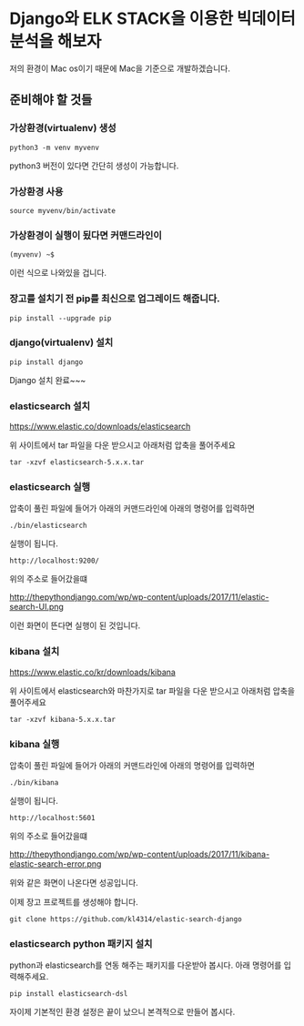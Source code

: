 # **Django와 ELK STACK을 이용한 빅데이터 분석을 해보자**

저의 환경이 Mac os이기 때문에 Mac을 기준으로 개발하겠습니다.

## **준비해야 할 것들**

### 가상환경(virtualenv) 생성
~~~
python3 -m venv myvenv
~~~

python3 버전이 있다면 간단히 생성이 가능합니다.

### 가상환경 사용
~~~
source myvenv/bin/activate
~~~

### 가상환경이 실행이 됬다면 커맨드라인이
~~~~
(myvenv) ~$
~~~~
이런 식으로 나와있을 겁니다.


### 장고를 설치기 전 pip를 최신으로 업그레이드 해줍니다.
~~~
pip install --upgrade pip
~~~

### django(virtualenv) 설치
~~~
pip install django
~~~

Django 설치 완료~~~

### elasticsearch 설치

https://www.elastic.co/downloads/elasticsearch

위 사이트에서 tar 파일을 다운 받으시고 아래처럼 압축을 풀어주세요

~~~
tar -xzvf elasticsearch-5.x.x.tar
~~~

### elasticsearch 실행

압축이 풀린 파일에 들어가 아래의 커맨드라인에 아래의 명령어를 입력하면

~~~
./bin/elasticsearch
~~~

실행이 됩니다.

~~~
http://localhost:9200/
~~~
위의 주소로 들어갔을떄 

http://thepythondjango.com/wp/wp-content/uploads/2017/11/elastic-search-UI.png

이런 화면이 뜬다면 실행이 된 것입니다.

### kibana 설치

https://www.elastic.co/kr/downloads/kibana

위 사이트에서 elasticsearch와 마찬가지로 tar 파일을 다운 받으시고 아래처럼 압축을 풀어주세요

~~~
tar -xzvf kibana-5.x.x.tar
~~~

### kibana 실행

압축이 풀린 파일에 들어가 아래의 커맨드라인에 아래의 명령어를 입력하면

~~~
./bin/kibana
~~~

실행이 됩니다.


~~~
http://localhost:5601
~~~

위의 주소로 들어갔을떄 

http://thepythondjango.com/wp/wp-content/uploads/2017/11/kibana-elastic-search-error.png

위와 같은 화면이 나온다면 성공입니다.

이제 장고 프로젝트를 생성해야 합니다.

~~~
git clone https://github.com/kl4314/elastic-search-django
~~~

### elasticsearch python 패키지 설치

python과 elasticsearch를 연동 해주는 패키지를 다운받아 봅시다.
아래 명령어를 입력해주세요.

~~~
pip install elasticsearch-dsl
~~~

자이제 기본적인 환경 설정은 끝이 났으니 본격적으로 만들어 봅시다.